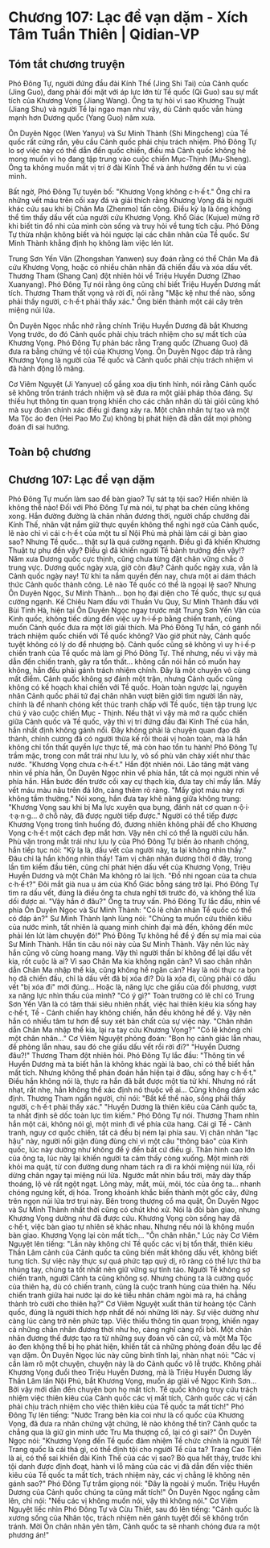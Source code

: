 # Chương 107: Lạc đề vạn dặm - Xích Tâm Tuần Thiên | Qidian-VP

## Tóm tắt chương truyện

Phó Đông Tự, người đứng đầu đài Kính Thế (Jing Shi Tai) của Cảnh quốc (Jing Guo), đang phải đối mặt với áp lực lớn từ Tề quốc (Qi Guo) sau sự mất tích của Khương Vọng (Jiang Wang). Ông ta tự hỏi vì sao Khương Thuật (Jiang Shu) và người Tề lại ngạo mạn như vậy, dù Cảnh quốc vẫn hùng mạnh hơn Dương quốc (Yang Guo) năm xưa.

Ôn Duyên Ngọc (Wen Yanyu) và Sư Minh Thành (Shi Mingcheng) của Tề quốc rất cứng rắn, yêu cầu Cảnh quốc phải chịu trách nhiệm. Phó Đông Tự lo sợ việc này có thể dẫn đến quốc chiến, điều mà Cảnh quốc không hề mong muốn vì họ đang tập trung vào cuộc chiến Mục-Thịnh (Mu-Sheng). Ông ta không muốn mất vị trí ở đài Kính Thế và ảnh hưởng đến tu vi của mình.

Bất ngờ, Phó Đông Tự tuyên bố: "Khương Vọng không c·h·ế·t." Ông chỉ ra những vết máu trên cối xay đá và giải thích rằng Khương Vọng đã bị người khác cứu sau khi bị Chân Ma (Zhenmo) tấn công. Điều kỳ lạ là ông không thể tìm thấy dấu vết của người cứu Khương Vọng. Khổ Giác (Kujue) mừng rỡ khi biết tin đồ nhi của mình còn sống và truy hỏi về tung tích cậu. Phó Đông Tự thừa nhận không biết và hỏi ngược lại các chân nhân của Tề quốc. Sư Minh Thành khẳng định họ không làm việc lén lút.

Trung Sơn Yến Văn (Zhongshan Yanwen) suy đoán rằng có thể Chân Ma đã cứu Khương Vọng, hoặc có nhiều chân nhân đã chiến đấu và xóa dấu vết. Thương Tham (Shang Can) đột nhiên hỏi về Triệu Huyền Dương (Zhao Xuanyang). Phó Đông Tự nói rằng ông cũng chỉ biết Triệu Huyền Dương mất tích. Thương Tham thất vọng và rời đi, nói rằng "Mặc kệ như thế nào, sống phải thấy người, c·h·ế·t phải thấy xác." Ông biến thành một cái cây trên miệng núi lửa.

Ôn Duyên Ngọc nhắc nhở rằng chính Triệu Huyền Dương đã bắt Khương Vọng trước, do đó Cảnh quốc phải chịu trách nhiệm cho sự mất tích của Khương Vọng. Phó Đông Tự phản bác rằng Trang quốc (Zhuang Guo) đã đưa ra bằng chứng về tội của Khương Vọng. Ôn Duyên Ngọc đáp trả rằng Khương Vọng là người của Tề quốc và Cảnh quốc phải chịu trách nhiệm vì đã hành động lỗ mãng.

Cơ Viêm Nguyệt (Ji Yanyue) cố gắng xoa dịu tình hình, nói rằng Cảnh quốc sẽ không trốn tránh trách nhiệm và sẽ đưa ra một giải pháp thỏa đáng. Sự thiếu hụt thông tin quan trọng khiến cho các chân nhân dù tài giỏi cũng khó mà suy đoán chính xác điều gì đang xảy ra. Một chân nhân tự tạo và một Ma Tộc áo đen (Hei Pao Mo Zu) không bị phát hiện đã dẫn dắt mọi phỏng đoán đi sai hướng.

## Toàn bộ chương

## Chương 107: Lạc đề vạn dặm

Phó Đông Tự muốn làm sao để bàn giao?
Tự sát tạ tội sao?
Hiển nhiên là không thể nào!
Đối với Phó Đông Tự mà nói, tự phạt ba chén cũng không xong.
Hắn đường đường là chân nhân đương thời, người chấp chưởng đài Kính Thế, nhân vật nắm giữ thực quyền không thể nghi ngờ của Cảnh quốc, lẽ nào chỉ vì cái c·h·ế·t của một tu sĩ Nội Phủ mà phải làm cái gì bàn giao sao?
Nhưng Tề quốc... thật sự là quá cường ngạnh.
Điều gì đã khiến Khương Thuật tự phụ đến vậy? Điều gì đã khiến người Tề bành trướng đến vậy!?
Năm xưa Dương quốc cực thịnh, cũng chưa từng đặt chân vững chắc ở trung vực. Dương quốc ngày xưa, giờ còn đâu?
Cảnh quốc ngày xưa, vẫn là Cảnh quốc ngày nay!
Từ khi ta nắm quyền đến nay, chưa một ai dám thách thức Cảnh quốc thành công.
Lẽ nào Tề quốc có thể là ngoại lệ sao?
Nhưng Ôn Duyên Ngọc, Sư Minh Thành... bọn họ đại diện cho Tề quốc, thực sự quá cường ngạnh.
Kế Chiêu Nam đấu với Thuần Vu Quy, Sư Minh Thành đấu với Bùi Tinh Hà, hiện tại Ôn Duyên Ngọc ngay trước mặt Trung Sơn Yến Văn của Kinh quốc, không tiếc dùng đến việc uy h·i·ế·p bằng chiến tranh, cũng muốn Cảnh quốc đưa ra một lời giải thích.
Mà Phó Đông Tự hắn, có gánh nổi trách nhiệm quốc chiến với Tề quốc không?
Vào giờ phút này, Cảnh quốc tuyệt không có lý do để nhượng bộ. Cảnh quốc cũng sẽ không vì uy h·i·ế·p chiến tranh của Tề quốc mà làm gì Phó Đông Tự. Thế nhưng, nếu vì vậy mà dẫn đến chiến tranh, gây ra tổn thất... không cần nói hắn có muốn hay không, hắn đều phải gánh trách nhiệm chính.
Đây là một chuyện vô cùng mất điểm.
Cảnh quốc không sợ đánh một trận, nhưng Cảnh quốc cũng không có kế hoạch khai chiến với Tề quốc. Hoàn toàn ngược lại, nguyên nhân Cảnh quốc phái tứ đại chân nhân vượt biên giới tìm người lần này, chính là để nhanh chóng kết thúc tranh chấp với Tề quốc, tiện tập trung lực chú ý vào cuộc chiến Mục - Thịnh.
Nếu thật vì vậy mà mở ra quốc chiến giữa Cảnh quốc và Tề quốc, vậy thì vị trí đứng đầu đài Kính Thế của hắn, hắn nhất định không gánh nổi.
Đây không phải là chuyện quan đạo đã thành, chính cương đã có người thừa kế rồi thoái vị hoàn toàn, mà là hắn không chỉ tổn thất quyền lực thực tế, mà còn hao tổn tu hành!
Phó Đông Tự trầm mặc, trong con mắt trái như lưu ly, vô số phù văn chảy xiết như thác nước.
"Khương Vọng chưa c·h·ế·t."
Hắn đột nhiên nói.
Lão tăng mặt vàng nhìn về phía hắn, Ôn Duyên Ngọc nhìn về phía hắn, tất cả mọi người nhìn về phía hắn.
Hắn bước đến trước cối xay cự thạch kia, đưa tay chỉ mấy lần.
Mấy vết máu màu nâu trên đá lớn, càng thêm rõ ràng.
"Mấy giọt máu này rơi không tầm thường."
Nói xong, hắn đưa tay khẽ nâng giữa không trung: "Khương Vọng sau khi bị Ma lực xuyên qua bụng, đánh nát cơ quan n·ộ·i· ·t·ạ·n·g... ở chỗ này, đã được người tiếp được."
Người có thể tiếp được Khương Vọng trong tình huống đó, đương nhiên không phải để cho Khương Vọng c·h·ế·t một cách đẹp mắt hơn. Vậy nên chỉ có thể là người cứu hắn.
Phù văn trong mắt trái như lưu ly của Phó Đông Tự biến ảo nhanh chóng, hắn tiếp tục nói: "Kỳ lạ là, dấu vết của người này, ta lại không nhìn thấy."
Đâu chỉ là hắn không nhìn thấy!
Tám vị chân nhân đương thời ở đây, trong lần tìm kiếm đầu tiên, cũng chỉ phát hiện dấu vết của Khương Vọng, Triệu Huyền Dương và một Chân Ma không rõ lai lịch.
"Đồ nhi ngoan của ta chưa c·h·ế·t?" Đôi mắt già nua u ám của Khổ Giác bỗng sáng trở lại.
Phó Đông Tự tìm ra dấu vết, đúng là điều ông ta chưa nghĩ tới trước đó, và không thể lừa dối được ai.
"Vậy hắn ở đâu?" Ông ta truy vấn.
Phó Đông Tự lắc đầu, nhìn về phía Ôn Duyên Ngọc và Sư Minh Thành: "Có lẽ chân nhân Tề quốc có thể có đáp án?"
Sư Minh Thành lạnh lùng nói: "Chúng ta muốn cứu thiên kiêu của nước mình, tất nhiên là quang minh chính đại mà đến, không đến mức phải lén lút làm chuyện đó!"
Phó Đông Tự không hề để ý đến sự mỉa mai của Sư Minh Thành.
Hắn tin câu nói này của Sư Minh Thành.
Vậy nên lúc này hắn cũng vô cùng hoang mang.
Vậy thì người thần bí không để lại dấu vết kia, rốt cuộc là ai?
Vì sao Chân Ma kia không ngăn cản? Vì sao chân nhân dẫn Chân Ma nhập thế kia, cũng không hề ngăn cản?
Hay là nói thực ra bọn họ đã chiến đấu, chỉ là dấu vết đã bị xóa đi?
Dù là xóa đi, cũng phải có dấu vết "bị xóa đi" mới đúng... Hoặc là, năng lực che giấu của đối phương, vượt xa năng lực nhìn thấu của mình?
"Có ý gì?" Toàn trường có lẽ chỉ có Trung Sơn Yến Văn là có tâm thái siêu nhiên nhất, việc hai thiên kiêu kia sống hay c·hế·t, Tề - Cảnh chiến hay không chiến, hắn đều không hề để ý.
Vậy nên hắn có nhiều tâm tư hơn để suy xét bản chất của sự việc này.
"Chân nhân dẫn Chân Ma nhập thế kia, lại ra tay cứu Khương Vọng?"
"Có lẽ không chỉ một chân nhân..." Cơ Viêm Nguyệt phỏng đoán: "Bọn họ cảnh giác lẫn nhau, đề phòng lẫn nhau, sau đó che giấu dấu vết rồi rời đi?"
"Huyền Dương đâu?!" Thương Tham đột nhiên hỏi.
Phó Đông Tự lắc đầu: "Thông tin về Huyền Dương mà ta biết hẳn là không khác ngài là bao, chỉ có thể biết hắn mất tích. Nhưng không thể phán đoán hắn hiện tại ở đâu, sống hay c·h·ế·t."
Điều hắn không nói là, thực ra hắn đã bắt được một tia tử khí.
Nhưng nó rất nhạt, rất nhẹ, hắn không thể xác định nó thuộc về ai...
Cũng không dám xác định.
Thương Tham ngẩn người, chỉ nói: "Bất kể thế nào, sống phải thấy người, c·h·ế·t phải thấy xác."
"Huyền Dương là thiên kiêu của Cảnh quốc ta, ta nhất định sẽ dốc toàn lực tìm kiếm." Phó Đông Tự nói.
Thương Tham nhìn hắn một cái, không nói gì, một mình đi về phía cửa hang.
Cái gì Tề - Cảnh tranh, nguy cơ quốc chiến, tất cả đều bị ném lại phía sau.
Vị chân nhân "lạc hậu" này, người nổi giận đùng đùng chỉ vì một câu "thông báo" của Kinh quốc, lúc này dường như không để ý đến bất cứ điều gì.
Thân hình cao lớn của ông ta, lúc này lại khiến người ta cảm thấy còng xuống.
Một mình rời khỏi ma quật, từ con đường dung nham tách ra đi ra khỏi miệng núi lửa, rồi dừng chân ngay tại miệng núi lửa.
Ngước mắt nhìn bầu trời, mây dày thấp thoáng, lộ vẻ rất ngột ngạt.
Lông mày, mắt, mũi, môi, tóc của ông ta... nhanh chóng ngưng kết, dị hóa. Trong khoảnh khắc biến thành một gốc cây, đứng trên ngọn núi lửa trơ trụi này.
Bên trong thượng cổ ma quật, Ôn Duyên Ngọc và Sư Minh Thành nhất thời cũng có chút khó xử.
Nói là đòi bàn giao, nhưng Khương Vọng dường như đã được cứu. Khương Vọng còn sống hay đã c·hế·t, việc bàn giao tự nhiên sẽ khác nhau.
Nhưng nếu nói là không muốn bàn giao. Khương Vọng lại còn mất tích...
"Ôn chân nhân." Lúc này Cơ Viêm Nguyệt lên tiếng: "Lần này không chỉ Tề quốc các vị bị tổn thất, thiên kiêu Thần Lâm cảnh của Cảnh quốc ta cũng biến mất không dấu vết, không biết tung tích. Sự việc này thực sự quá phức tạp quỷ dị, rõ ràng có thế lực thứ ba nhúng tay, chúng ta tốt nhất nên giữ vững sự tỉnh táo. Người Tề không sợ chiến tranh, người Cảnh ta cũng không sợ. Nhưng chúng ta là cường quốc của thiên hạ, dù có chiến tranh, cũng là cuộc tranh hùng của thiên hạ. Nếu chiến tranh giữa hai nước lại do kẻ tiểu nhân châm ngòi mà ra, há chẳng thành trò cười cho thiên hạ?"
Cơ Viêm Nguyệt xuất thân từ hoàng tộc Cảnh quốc, đúng là người thích hợp nhất để nói những lời này.
Sự việc dường như càng lúc càng trở nên phức tạp.
Việc thiếu thông tin quan trọng, khiến ngay cả những chân nhân đương thời như họ, càng nghĩ càng rối bời.
Một chân nhân đương thế được tạo ra từ những suy đoán vô căn cứ, và một Ma Tộc áo đen không thể bị họ phát hiện, khiến tất cả những phỏng đoán đều lạc đề vạn dặm.
Ôn Duyên Ngọc lúc này cũng bình tĩnh lại, nhàn nhạt nói: "Các vị cần làm rõ một chuyện, chuyện này là do Cảnh quốc vô lễ trước. Không phải Khương Vọng đuổi theo Triệu Huyền Dương, mà là Triệu Huyền Dương lấy Thần Lâm lấn Nội Phủ, bắt Khương Vọng, muốn áp giải về Ngọc Kinh Sơn... Bởi vậy mới dẫn đến chuyện bọn họ mất tích. Tề quốc không truy cứu trách nhiệm việc thiên kiêu của Cảnh quốc các vị mất tích, Cảnh quốc các vị cần phải chịu trách nhiệm cho việc thiên kiêu của Tề quốc ta mất tích!"
Phó Đông Tự lên tiếng: "Nước Trang bên kia coi như là cố quốc của Khương Vọng, đã đưa ra nhân chứng vật chứng, lẽ nào không thể tin? Cảnh quốc ta chẳng qua là giữ gìn minh ước Tru Ma thượng cổ, lại có gì sai?"
Ôn Duyên Ngọc nói: "Khương Vọng đến Tề quốc đảm nhiệm Tề chức chính là người Tề! Trang quốc là cái thá gì, có thể định tội cho người Tề của ta? Trang Cao Tiện là ai, có thể sai khiến đài Kính Thế của các vị sao? Bỏ qua hết thảy, trước khi tội danh được định đoạt, hành vi lỗ mãng của các vị đã dẫn đến việc thiên kiêu của Tề quốc ta mất tích, trách nhiệm này, các vị chẳng lẽ không nên gánh sao?"
Phó Đông Tự trầm giọng nói: "Đây là ngoài ý muốn. Triệu Huyền Dương của Cảnh quốc chúng ta cũng mất tích!"
Ôn Duyên Ngọc ngẩng cằm lên, chỉ nói: "Nếu các vị không muốn nói, vậy thì không nói."
Cơ Viêm Nguyệt liếc nhìn Phó Đông Tự và Cừu Thiết, sau đó lên tiếng: "Cảnh quốc là xương sống của Nhân tộc, trách nhiệm nên gánh tuyệt đối sẽ không trốn tránh. Mời Ôn chân nhân yên tâm, Cảnh quốc ta sẽ nhanh chóng đưa ra một phương án!"